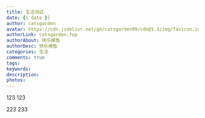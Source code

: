 ```yaml
---
title: 生活测试
date: {{ date }}
author: catsgarden
avatar: https://cdn.jsdelivr.net/gh/catsgarden99/cdn@1.3/img/favicon.ico
authorLink: catsgarden.top
authorAbout: 快乐摸鱼
authorDesc: 快乐摸鱼
categories: 生活
comments: true
tags: 
keywords: 
description: 
photos: 
---
```

123
123

223
233